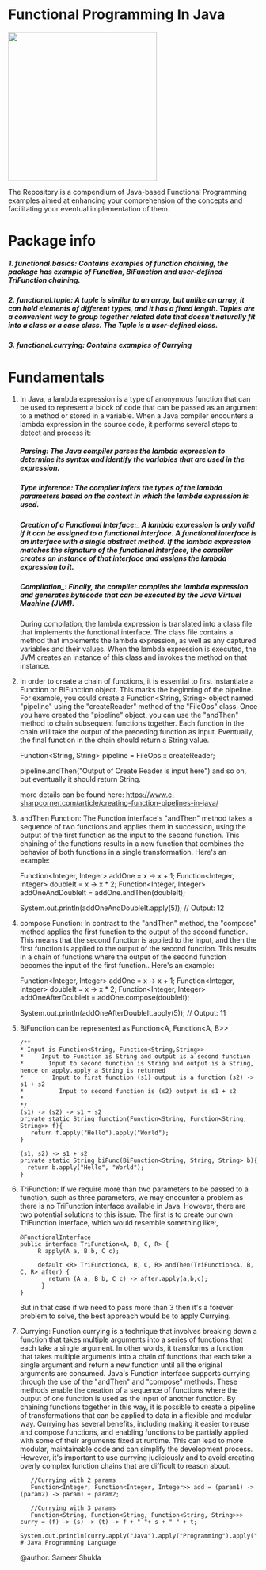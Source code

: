# Functional Programming In Java

<img src="https://axisapplications.com/wp-content/uploads/2019/02/functionalprogramming_icon-300x300.png" width="300">


The Repository is a compendium of Java-based Functional Programming examples aimed at enhancing your comprehension of the concepts and facilitating your eventual implementation of them.

# Package info

##### 1. _functional.basics_: Contains examples of function chaining, the package has example of Function, BiFunction and user-defined TriFunction chaining.

##### 2. _functional.tuple_: A tuple is similar to an array, but unlike an array, it can hold elements of different types, and it has a fixed length. Tuples are a convenient way to group together related data that doesn't naturally fit into a class or a case class. The Tuple is a user-defined class.

##### _3. functional.currying:_ Contains examples of Currying

# Fundamentals

1. In Java, a lambda expression is a type of anonymous function that can be used to represent a block of code that can be passed as an argument to a method or stored in a variable. When a Java compiler encounters a lambda expression in the source code, it performs several steps to detect and process it:
   
   ##### **_Parsing_**: The Java compiler parses the lambda expression to determine its syntax and identify the variables that are used in the expression.
   
   ##### **_Type_ _Inference_**: The compiler infers the types of the lambda parameters based on the context in which the lambda expression is used.
   
   ##### **Creation of a Functional Interface**:_ A lambda expression is only valid if it can be assigned to a functional interface. A functional interface is an interface with a single abstract method. If the lambda expression matches the signature of the functional interface, the compiler creates an instance of that interface and assigns the lambda expression to it.
    
   ##### **Compilation**_: Finally, the compiler compiles the lambda expression and generates bytecode that can be executed by the Java Virtual Machine (JVM).

   During compilation, the lambda expression is translated into a class file that implements the functional interface. The class file contains a method that implements the lambda expression, as well as any captured variables and their values. When the lambda expression is executed, the JVM creates an instance of this class and invokes the method on that instance.


2. In order to create a chain of functions, it is essential to first instantiate a Function or BiFunction object.
   This marks the beginning of the pipeline. For example, you could create a Function<String, String> object named "pipeline" using the
   "createReader" method of the "FileOps" class. Once you have created the "pipeline" object, you can use the "andThen" method to chain subsequent functions together.
   Each function in the chain will take the output of the preceding function as input. Eventually, the final function in the chain should return a String value.

   Function<String, String> pipeline = FileOps :: createReader;

   pipeline.andThen("Output of Create Reader is input here") and so on, but eventually it should return String.

   more details can be found here: https://www.c-sharpcorner.com/article/creating-function-pipelines-in-java/


3. andThen Function: The Function interface's "andThen" method takes a sequence of two functions and applies them in succession, using the output of the first function as the input to the second function. This chaining of the functions results in a new function that combines the behavior of both functions in a single transformation. Here's an example:

   Function<Integer, Integer> addOne = x -> x + 1;
   Function<Integer, Integer> doubleIt = x -> x * 2;
   Function<Integer, Integer> addOneAndDoubleIt = addOne.andThen(doubleIt);

   System.out.println(addOneAndDoubleIt.apply(5)); // Output: 12

4. compose Function: In contrast to the "andThen" method, the "compose" method applies the first function to the output of the second function. This means that the second function is applied to the input, and then the first function is applied to the output of the second function. This results in a chain of functions where the output of the second function becomes the input of the first function.. Here's an example:

   Function<Integer, Integer> addOne = x -> x + 1;
   Function<Integer, Integer> doubleIt = x -> x * 2;
   Function<Integer, Integer> addOneAfterDoubleIt = addOne.compose(doubleIt);

   System.out.println(addOneAfterDoubleIt.apply(5)); // Output: 11


5. BiFunction can be represented as Function<A, Function<A, B>>

      ```
      /**
      * Input is Function<String, Function<String,String>>
      *     Input to Function is String and output is a second function
      *       Input to second function is String and output is a String, hence on apply.apply a String is returned
      *        Input to first function (s1) output is a function (s2) -> s1 + s2
      *          Input to second function is (s2) output is s1 + s2
      *
      */
      (s1) -> (s2) -> s1 + s2
      private static String function(Function<String, Function<String, String>> f){
         return f.apply("Hello").apply("World");
      }
      
      (s1, s2) -> s1 + s2 
      private static String biFunc(BiFunction<String, String, String> b){
        return b.apply("Hello", "World");
     }
      ```

6. TriFunction: If we require more than two parameters to be passed to a function, such as three parameters, we may encounter a problem as there is no TriFunction interface available in Java. However, there are two potential solutions to this issue.
   The first is to create our own TriFunction interface, which would resemble something like:,

      ```
      @FunctionalInterface
      public interface TriFunction<A, B, C, R> {
           R apply(A a, B b, C c);

           default <R> TriFunction<A, B, C, R> andThen(TriFunction<A, B, C, R> after) {
              return (A a, B b, C c) -> after.apply(a,b,c);
            }
      }
   ```
   But in that case if we need to pass more than 3 then it's a forever problem to solve, the best approach would be to apply Currying.


7. Currying: Function currying is a technique that involves breaking down a function that takes multiple arguments into a series of functions that each take a single argument.
   In other words, it transforms a function that takes multiple arguments into a chain of functions that each take a single argument and return a new function until all the original arguments are consumed.
   Java's Function interface supports currying through the use of the "andThen" and "compose" methods. These methods enable the creation of a sequence of functions where the output of one function is used as the input of another function. By chaining functions together in this way, it is possible to create a pipeline of transformations that can be applied to data in a flexible and modular way.
   Currying has several benefits, including making it easier to reuse and compose functions, and enabling functions to be partially applied with some of their arguments fixed at runtime. This can lead to more modular, maintainable code and can simplify the development process. However, it's important to use currying judiciously and to avoid creating overly complex function chains that are difficult to reason about.

   ```
      //Currying with 2 params
      Function<Integer, Function<Integer, Integer>> add = (param1) -> (param2) -> param1 + param2; 
   
      //Currying with 3 params
      Function<String, Function<String, Function<String, String>>> curry = (f) -> (s) -> (t) -> f + " "+ s + " " + t;
      System.out.println(curry.apply("Java").apply("Programming").apply("Language")); # Java Programming Language
   
   ```

   @author: Sameer Shukla

   
   
   
   
   